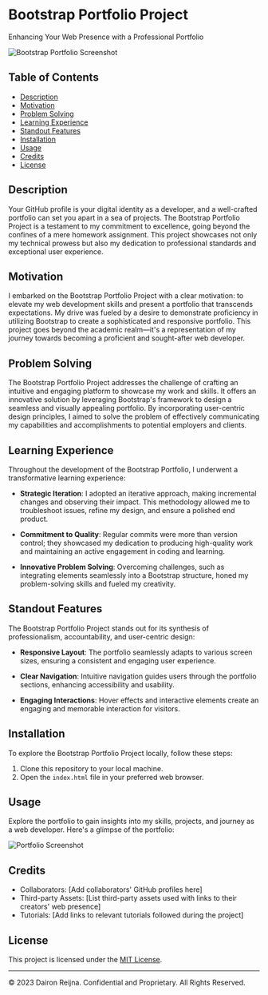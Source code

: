 # Bootstrap Portfolio Project

Enhancing Your Web Presence with a Professional Portfolio

![Bootstrap Portfolio Screenshot](./screenshot.png)

## Table of Contents

- [Description](#description)
- [Motivation](#motivation)
- [Problem Solving](#problem-solving)
- [Learning Experience](#learning-experience)
- [Standout Features](#standout-features)
- [Installation](#installation)
- [Usage](#usage)
- [Credits](#credits)
- [License](#license)

## Description

Your GitHub profile is your digital identity as a developer, and a well-crafted portfolio can set you apart in a sea of projects. The Bootstrap Portfolio Project is a testament to my commitment to excellence, going beyond the confines of a mere homework assignment. This project showcases not only my technical prowess but also my dedication to professional standards and exceptional user experience.

## Motivation

I embarked on the Bootstrap Portfolio Project with a clear motivation: to elevate my web development skills and present a portfolio that transcends expectations. My drive was fueled by a desire to demonstrate proficiency in utilizing Bootstrap to create a sophisticated and responsive portfolio. This project goes beyond the academic realm—it's a representation of my journey towards becoming a proficient and sought-after web developer.

## Problem Solving

The Bootstrap Portfolio Project addresses the challenge of crafting an intuitive and engaging platform to showcase my work and skills. It offers an innovative solution by leveraging Bootstrap's framework to design a seamless and visually appealing portfolio. By incorporating user-centric design principles, I aimed to solve the problem of effectively communicating my capabilities and accomplishments to potential employers and clients.

## Learning Experience

Throughout the development of the Bootstrap Portfolio, I underwent a transformative learning experience:

- **Strategic Iteration**: I adopted an iterative approach, making incremental changes and observing their impact. This methodology allowed me to troubleshoot issues, refine my design, and ensure a polished end product.

- **Commitment to Quality**: Regular commits were more than version control; they showcased my dedication to producing high-quality work and maintaining an active engagement in coding and learning.

- **Innovative Problem Solving**: Overcoming challenges, such as integrating elements seamlessly into a Bootstrap structure, honed my problem-solving skills and fueled my creativity.

## Standout Features

The Bootstrap Portfolio Project stands out for its synthesis of professionalism, accountability, and user-centric design:

- **Responsive Layout**: The portfolio seamlessly adapts to various screen sizes, ensuring a consistent and engaging user experience.

- **Clear Navigation**: Intuitive navigation guides users through the portfolio sections, enhancing accessibility and usability.

- **Engaging Interactions**: Hover effects and interactive elements create an engaging and memorable interaction for visitors.

## Installation

To explore the Bootstrap Portfolio Project locally, follow these steps:

1. Clone this repository to your local machine.
2. Open the `index.html` file in your preferred web browser.

## Usage

Explore the portfolio to gain insights into my skills, projects, and journey as a web developer. Here's a glimpse of the portfolio:

![Portfolio Screenshot](./assets/images/screenshot.png)

## Credits

- Collaborators: [Add collaborators' GitHub profiles here]
- Third-party Assets: [List third-party assets used with links to their creators' web presence]
- Tutorials: [Add links to relevant tutorials followed during the project]

## License

This project is licensed under the [MIT License](LICENSE).

---

© 2023 Dairon Reijna. Confidential and Proprietary. All Rights Reserved.
